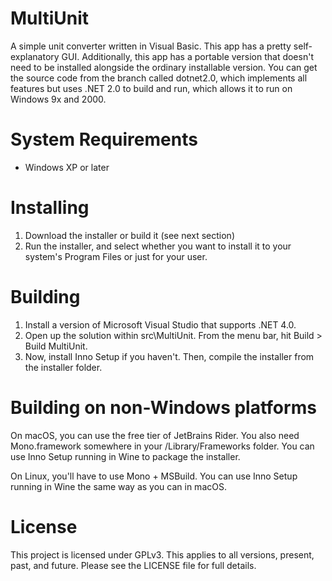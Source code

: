 # MultiUnit
 A simple unit converter written in Visual Basic. This app has a pretty self-explanatory GUI. Additionally, this app has a portable version that doesn't need to be installed alongside the ordinary installable version. You can get the source code from the branch called dotnet2.0, which implements all features but uses .NET 2.0 to build and run, which allows it to run on Windows 9x and 2000.

# System Requirements
- Windows XP or later

# Installing

1. Download the installer or build it (see next section)
2. Run the installer, and select whether you want to install it to your system's Program Files or just for your user.

# Building
1. Install a version of Microsoft Visual Studio that supports .NET 4.0.
2. Open up the solution within src\MultiUnit. From the menu bar, hit Build > Build MultiUnit.
3. Now, install Inno Setup if you haven't. Then, compile the installer from the installer folder.

# Building on non-Windows platforms
On macOS, you can use the free tier of JetBrains Rider. You also need Mono.framework somewhere in your /Library/Frameworks folder. You can use Inno Setup running in Wine to package the installer.

On Linux, you'll have to use Mono + MSBuild. You can use Inno Setup running in Wine the same way as you can in macOS.

# License
This project is licensed under GPLv3. This applies to all versions, present, past, and future. Please see the LICENSE file for full details.

